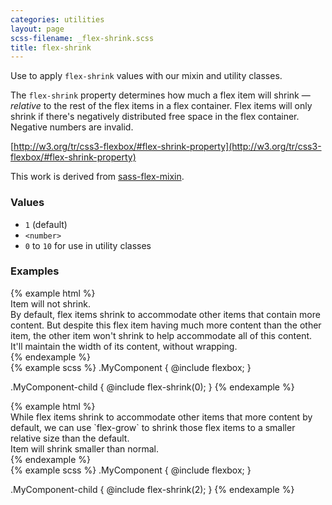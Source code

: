 ```yaml
---
categories: utilities
layout: page
scss-filename: _flex-shrink.scss
title: flex-shrink
---
```

Use to apply `flex-shrink` values with our mixin and utility classes.

The `flex-shrink` property determines how much a flex item will shrink — _relative_ to the rest of the flex items in a flex container. Flex items will only shrink if there's negatively distributed free space in the flex container. Negative numbers are invalid.

[http://w3.org/tr/css3-flexbox/#flex-shrink-property](http://w3.org/tr/css3-flexbox/#flex-shrink-property)

This work is derived from [sass-flex-mixin](https://github.com/mastastealth/sass-flex-mixin).

### Values
* `1` (default)
* `<number>`
* `0` to `10` for use in utility classes

### Examples
<div class="DocsExample DocsExample--grouped DocsExample--labelUtilityClasses">
{% example html %}
<div class="u-flexbox">
  <div class="u-background-color--gray-12 u-flex-shrink--0">Item will not shrink.</div>
  <div class="u-background-color--gray-15">By default, flex items shrink to accommodate other items that contain more content. But despite this flex item having much more content than the other item, the other item won't shrink to help accommodate all of this content. It'll maintain the width of its content, without wrapping.</div>
</div>
{% endexample %}
</div>

<div class="DocsExample DocsExample--labelMixins DocsExample--renderHidden">
{% example scss %}
.MyComponent {
  @include flexbox;
}

.MyComponent-child {
  @include flex-shrink(0);
}
{% endexample %}
</div>


<div class="DocsExample DocsExample--grouped DocsExample--labelUtilityClasses">
{% example html %}
<div class="u-flexbox">
  <div class="u-background-color--gray-15">While flex items shrink to accommodate other items that more content by default, we can use `flex-grow` to shrink those flex items to a smaller relative size than the default.</div>
  <div class="u-background-color--gray-13 u-flex-shrink--2">Item will shrink smaller than normal.</div>
</div>
{% endexample %}
</div>

<div class="DocsExample DocsExample--labelMixins DocsExample--renderHidden">
{% example scss %}
.MyComponent {
  @include flexbox;
}

.MyComponent-child {
  @include flex-shrink(2);
}
{% endexample %}
</div>
